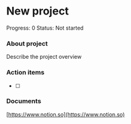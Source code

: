 # New project

Progress: 0
Status: Not started

### About project

Describe the project overview

### Action items

- [ ]  

### Documents

[https://www.notion.so](https://www.notion.so)